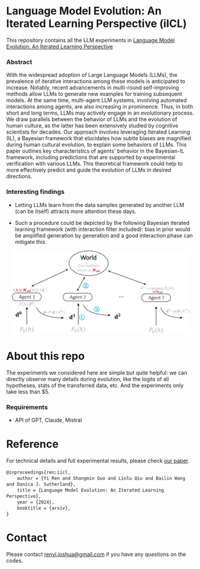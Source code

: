 # Language Model Evolution: An Iterated Learning Perspective (iICL)
This repository contains all the LLM experiments in [Language Model Evolution: An Iterated Learning Perspective]()

### Abstract
With the widespread adoption of Large Language Models (LLMs), the prevalence of iterative interactions among these models is anticipated to increase. Notably, recent advancements in multi-round self-improving methods allow LLMs to generate new examples for training subsequent models. At the same time, multi-agent LLM systems, involving automated interactions among agents, are also increasing in prominence. Thus, in both short and long terms, LLMs may actively engage in an evolutionary process. We draw parallels between the behavior of LLMs and the evolution of human culture, as the latter has been extensively studied by cognitive scientists for decades. Our approach involves leveraging Iterated Learning (IL), a Bayesian framework that elucidates how subtle biases are magnified during human cultural evolution, to explain some behaviors of LLMs. This paper outlines key characteristics of agents' behavior in the Bayesian-IL framework, including predictions that are supported by experimental verification with various LLMs. This theoretical framework could help to more effectively predict and guide the evolution of LLMs in desired directions.



### Interesting findings

- Letting LLMs learn from the data samples generated by another LLM (can be itself) attracts more attention these days.

- Such a procedure could be depicted by the following Bayesian iterated learning framework (with interaction filter included): bias in prior would be amplified generation by generation and a good interaction phase can mitigate this.

<div align=center><img src="https://github.com/Joshua-Ren/iICL/blob/main/Bayesian_IL_setting.png" width="480"/></div>

# About this repo
The experiments we considered here are simple but quite helpful: we can directly observe many details during evolution, like the logits of all hypotheses, stats of the transferred data, etc.
And the experiments only take less than $5.

### Requirements
- API of GPT, Claude, Mistral

# Reference
For technical details and full experimental results, please check [our paper]( ).
```
@inproceedings{ren:iicl,
    author = {Yi Ren and Shangmin Guo and Linlu Qiu and Bailin Wang and Danica J. Sutherland},
    title = {Language Model Evolution: An Iterated Learning Perspective},
    year = {2024},
    booktitle = {arxiv},
}
```

# Contact
Please contact renyi.joshua@gmail.com if you have any questions on the codes.
